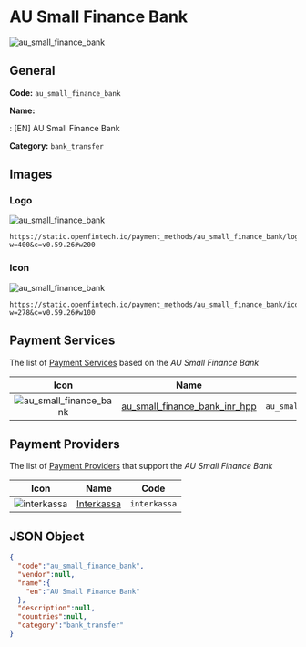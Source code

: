 
# AU Small Finance Bank 
![au_small_finance_bank](https://static.openfintech.io/payment_methods/au_small_finance_bank/logo.png?w=400&c=v0.59.26#w200)  

## General 
**Code:** `au_small_finance_bank` 
 
**Name:** 
 
:	[EN] AU Small Finance Bank 
 
**Category:** `bank_transfer` 
 

## Images 

### Logo 
![au_small_finance_bank](https://static.openfintech.io/payment_methods/au_small_finance_bank/logo.png?w=400&c=v0.59.26#w200)  

```
https://static.openfintech.io/payment_methods/au_small_finance_bank/logo.png?w=400&c=v0.59.26#w200
```  

### Icon 
![au_small_finance_bank](https://static.openfintech.io/payment_methods/au_small_finance_bank/icon.png?w=278&c=v0.59.26#w100)  

```
https://static.openfintech.io/payment_methods/au_small_finance_bank/icon.png?w=278&c=v0.59.26#w100
```  

## Payment Services 
 
The list of [Payment Services](/payment-services/) based on the _AU Small Finance Bank_ 

|Icon|Name|Code| 
|:---:|:---:|:---:| 
|![au_small_finance_bank](https://static.openfintech.io/payment_methods/au_small_finance_bank/icon.png?w=278&c=v0.59.26#w100) |[au_small_finance_bank_inr_hpp](/payment-services/au_small_finance_bank_inr_hpp/)|`au_small_finance_bank_inr_hpp`| 
 

## Payment Providers 
 
The list of [Payment Providers](/payment-providers/) that support the _AU Small Finance Bank_ 

|Icon|Name|Code| 
|:---:|:---:|:---:| 
|![interkassa](https://static.openfintech.io/payment_providers/interkassa/icon.svg?w=278&c=v0.59.26#w100) |[Interkassa](/payment-providers/interkassa/)|`interkassa`| 
 

## JSON Object 

```json
{
  "code":"au_small_finance_bank",
  "vendor":null,
  "name":{
    "en":"AU Small Finance Bank"
  },
  "description":null,
  "countries":null,
  "category":"bank_transfer"
}
```  
